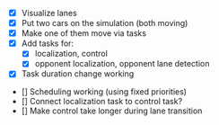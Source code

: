 - [X] Visualize lanes
- [X] Put two cars on the simulation (both moving)
- [X] Make one of them move via tasks
- [X] Add tasks for: 
    - [X] localization, control
    - [X] opponent localization, opponent lane detection
- [X] Task duration change working
- [] Scheduling working (using fixed priorities)
- [] Connect localization task to control task?
- [] Make control take longer during lane transition
